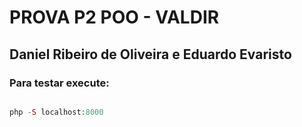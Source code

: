 # PROVA P2 POO - VALDIR ###

## Daniel Ribeiro de Oliveira e Eduardo Evaristo

### Para testar execute: 

```php

php -S localhost:8000 

```
